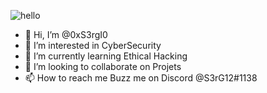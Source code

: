 ![hello](https://user-images.githubusercontent.com/93042298/138563775-2126cde7-3fce-4b8e-b862-adc9d7037e4b.gif)
- 👋 Hi, I’m @0xS3rgI0
- 👀 I’m interested in CyberSecurity
- 🌱 I’m currently learning Ethical Hacking
- 💞️ I’m looking to collaborate on Projets
- 📫 How to reach me Buzz me on Discord @S3rG12#1138

